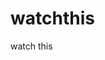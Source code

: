 watchthis
=========

watch this































































































































